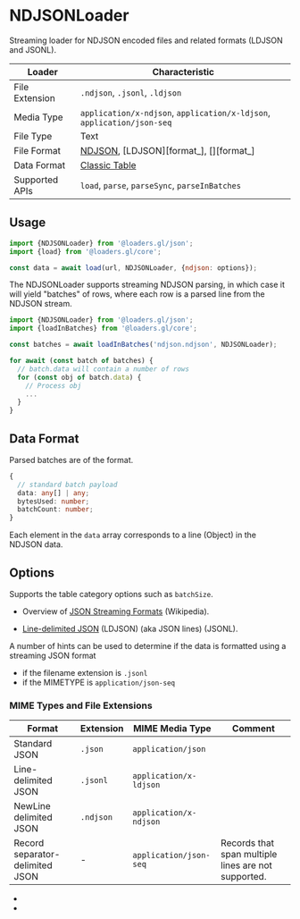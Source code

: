 # NDJSONLoader

Streaming loader for NDJSON encoded files and related formats (LDJSON and JSONL).


| Loader         | Characteristic                                       |
| -------------- | ---------------------------------------------------- |
| File Extension | `.ndjson`, `.jsonl`, `.ldjson`                       |
| Media Type     | `application/x-ndjson`, `application/x-ldjson`, `application/json-seq` |
| File Type      | Text                                                 |
| File Format    | [NDJSON][format_ndjson], [LDJSON][format_], [][format_] |
| Data Format    | [Classic Table](/docs/specifications/category-table) |
| Supported APIs | `load`, `parse`, `parseSync`, `parseInBatches`       |

[format_ndjson]: http://ndjson.org/
[format_ldjson]: http://ndjson.org/
[format_jsonjson]: http://ndjson.org/

## Usage

```js
import {NDJSONLoader} from '@loaders.gl/json';
import {load} from '@loaders.gl/core';

const data = await load(url, NDJSONLoader, {ndjson: options});
```

The NDJSONLoader supports streaming NDJSON parsing, in which case it will yield "batches" of rows, where each row is a parsed line from the NDJSON stream.

```js
import {NDJSONLoader} from '@loaders.gl/json';
import {loadInBatches} from '@loaders.gl/core';

const batches = await loadInBatches('ndjson.ndjson', NDJSONLoader);

for await (const batch of batches) {
  // batch.data will contain a number of rows
  for (const obj of batch.data) {
    // Process obj
    ...
  }
}
```

## Data Format

Parsed batches are of the format.

```ts
{
  // standard batch payload
  data: any[] | any;
  bytesUsed: number;
  batchCount: number;
}
```

Each element in the `data` array corresponds to a line (Object) in the NDJSON data.

## Options

Supports the table category options such as `batchSize`.



- Overview of [JSON Streaming Formats](https://en.wikipedia.org/wiki/JSON_streaming) (Wikipedia).

- [Line-delimited JSON]() (LDJSON) (aka JSON lines) (JSONL).

A number of hints can be used to determine if the data is formatted using a streaming JSON format

- if the filename extension is `.jsonl`
- if the MIMETYPE is `application/json-seq`

### MIME Types and File Extensions

| Format                          | Extension | MIME Media Type            | Comment |
| ------------------------------- | --------- | ---------------------------| ------- |
| Standard JSON                   | `.json`   | `application/json`         | |
| Line-delimited JSON             | `.jsonl`  | `application/x-ldjson`     | |
| NewLine delimited JSON          | `.ndjson` | `application/x-ndjson`     | |
| Record separator-delimited JSON | -         | `application/json-seq`     | Records that span multiple lines are not supported. |

- [rfc4288]: [https://www.ietf.org/rfc/rfc4288.txt
- [format_jsonlines]: http://jsonlines.org/